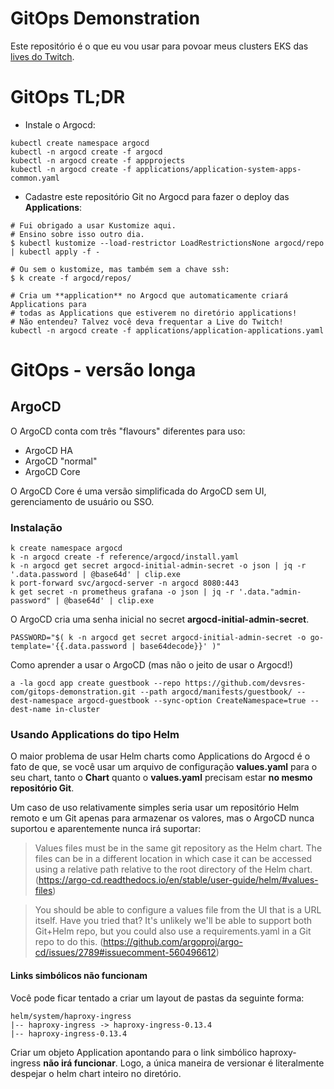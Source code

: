 # GitOps Demonstration

Este repositório é o que eu vou usar para povoar meus clusters EKS das [lives do Twitch](https://www.twitch.tv/marcelo_devsres).

# GitOps TL;DR

* Instale o Argocd:
```
kubectl create namespace argocd 
kubectl -n argocd create -f argocd
kubectl -n argocd create -f appprojects
kubectl -n argocd create -f applications/application-system-apps-common.yaml 
``` 

* Cadastre este repositório Git no Argocd para fazer o deploy das **Applications**:
```
# Fui obrigado a usar Kustomize aqui.
# Ensino sobre isso outro dia.
$ kubectl kustomize --load-restrictor LoadRestrictionsNone argocd/repo | kubectl apply -f - 

# Ou sem o kustomize, mas também sem a chave ssh:
$ k create -f argocd/repos/
```

```
# Cria um **application** no Argocd que automaticamente criará Applications para
# todas as Applications que estiverem no diretório applications!
# Não entendeu? Talvez você deva frequentar a Live do Twitch!
kubectl -n argocd create -f applications/application-applications.yaml
```

# GitOps - versão longa

## ArgoCD

O ArgoCD conta com três "flavours" diferentes para uso:

* ArgoCD HA
* ArgoCD "normal"
* ArgoCD Core

O ArgoCD Core é uma versão simplificada do ArgoCD sem UI,  gerenciamento de usuário ou SSO.

### Instalação

```
k create namespace argocd
k -n argocd create -f reference/argocd/install.yaml
k -n argocd get secret argocd-initial-admin-secret -o json | jq -r '.data.password | @base64d' | clip.exe
k port-forward svc/argocd-server -n argocd 8080:443
k get secret -n prometheus grafana -o json | jq -r '.data."admin-password" | @base64d' | clip.exe
```

O ArgoCD cria uma senha inicial no secret **argocd-initial-admin-secret**.

```
PASSWORD="$( k -n argocd get secret argocd-initial-admin-secret -o go-template='{{.data.password | base64decode}}' )"
```

Como aprender a usar o ArgoCD (mas não o jeito de usar o Argocd!)

```
a -la gocd app create guestbook --repo https://github.com/devsres-com/gitops-demonstration.git --path argocd/manifests/guestbook/ --dest-namespace argocd-guestbook --sync-option CreateNamespace=true --dest-name in-cluster
```


### Usando Applications do tipo Helm

O maior problema de usar Helm charts como Applications do Argocd é o fato de que, se você usar um arquivo de configuração **values.yaml** para o seu chart, tanto o **Chart** quanto o **values.yaml** precisam estar **no mesmo repositório Git**.

Um caso de uso relativamente simples seria usar um repositório Helm remoto e um Git apenas para armazenar os valores, mas o ArgoCD nunca suportou e aparentemente nunca irá suportar:

> Values files must be in the same git repository as the Helm chart. The files can be in a different location in which case it can be accessed using a relative path relative to the root directory of the Helm chart.
> (https://argo-cd.readthedocs.io/en/stable/user-guide/helm/#values-files)

> You should be able to configure a values file from the UI that is a URL itself. Have you tried that?
> It's unlikely we'll be able to support both Git+Helm repo, but you could also use a requirements.yaml in a Git repo to do this.
> (https://github.com/argoproj/argo-cd/issues/2789#issuecomment-560496612)


#### Links simbólicos não funcionam

Você pode ficar tentado a criar um layout de pastas da seguinte forma:

```
helm/system/haproxy-ingress
|-- haproxy-ingress -> haproxy-ingress-0.13.4
|-- haproxy-ingress-0.13.4
```

Criar um objeto Application apontando para o link simbólico haproxy-ingress **não irá funcionar**. Logo, a única maneira de versionar é literalmente despejar o helm chart inteiro no diretório.


